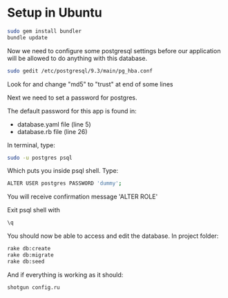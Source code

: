 # Setup in Ubuntu

```sh
sudo gem install bundler
bundle update
```

Now we need to configure some postgresql settings before our application will be allowed to do anything with this database.
```sh
sudo gedit /etc/postgresql/9.3/main/pg_hba.conf
```

Look for and change "md5" to "trust" at end of some lines

Next we need to set a password for postgres.

The default password for this app is found in:
  - database.yaml file (line 5)
  - database.rb file (line 26)

In terminal, type:
```sh
sudo -u postgres psql
```

Which puts you inside psql shell. Type:

```sh
ALTER USER postgres PASSWORD 'dummy';
```

You will receive confirmation message 'ALTER ROLE'

Exit psql shell with

```sh
\q
```

You should now be able to access and edit the database. In project folder:

```sh
rake db:create
rake db:migrate
rake db:seed
```

And if everything is working as it should:
```sh
shotgun config.ru
```
